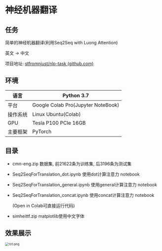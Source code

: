 # 神经机器翻译

## 任务

简单的神经机器翻译(利用Seq2Seq with Luong Attention)

英文 -> 中文

项目地址: [stfromnjust/nlp-task (github.com)](https://github.com/stfromnjust/nlp-task)

## 环境

| 语言     | **Python  3.7**                    |
| -------- | ---------------------------------- |
| 平台     | Google Colab Pro(Jupyter NoteBook) |
| 操作系统 | Linux Ubuntu(Colab)                |
| GPU      | Tesla P100 PCIe 16GB               |
| 主要框架 | PyTorch                            |

## 目录

* cmn-eng.zip    数据集, 前21622条为训练集, 后3196条为测试集

* Seq2SeqForTranslation_dot.ipynb    使用dot计算注意力 notebook

* Seq2SeqForTranslation_general.ipynb    使用general计算注意力 notebook

* Seq2SeqForTranslation_concat.ipynb    使用concat计算注意力 notebook

  (Open in Colab可直接运行代码)
* simheittf.zip    matplotlib使用中文字体

## 效果展示

<img src="https://i.loli.net/2021/06/08/wJhdrZpbMYFRmPH.png" alt="120.png" style="zoom:67%;" />
